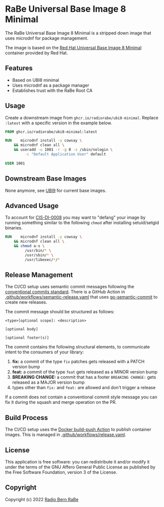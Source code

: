 # RaBe Universal Base Image 8 Minimal

The RaBe Universal Base Image 8 Minimal is a stripped down image that uses microdnf for package management.

The image is based on the [Red Hat Universal Base Image 8 Minimal](https://catalog.redhat.com/software/containers/ubi8/ubi-minimal/5c359a62bed8bd75a2c3fba8)
container provided by Red Hat.

## Features

- Based on UBI8 minimal
- Uses microdnf as a package manager
- Establishes trust with the RaBe Root CA

## Usage

Create a downstream image from `ghcr.io/radiorabe/ubi8-minimal`. Replace `:latest` with a specific version in the example below.

```Dockerfile
FROM ghcr.io/radiorabe/ubi8-minimal:latest

RUN    microdnf install -y cowsay \
    && microdnf clean all \
    && useradd -u 1001 -r -g 0 -s /sbin/nologin \
         -c "Default Application User" default
         
USER 1001
```

## Downstream Base Images

None anymore, see [UBI9](https://github.com/radiorabe/container-image-ubi9-minimal) for current base images.

## Advanced Usage

To account for [CIS-DI-0008](https://github.com/goodwithtech/dockle/blob/master/CHECKPOINT.md#cis-di-0008) you may want to
"defang" your image by running something similar to the following `chmod` after installing setuid/setgid binaries.

```Dockerfile
RUN    microdnf install -y cowsay \
    && microdnf clean all \
    && chmod a-s \
         /usr/bin/* \
         /usr/sbin/* \
         /usr/libexec/*/*
```

## Release Management

The CI/CD setup uses semantic commit messages following the [conventional commits standard](https://www.conventionalcommits.org/en/v1.0.0/).
There is a GitHub Action in [.github/workflows/semantic-release.yaml](./.github/workflows/semantic-release.yaml)
that uses [go-semantic-commit](https://go-semantic-release.xyz/) to create new
releases.

The commit message should be structured as follows:

```
<type>[optional scope]: <description>

[optional body]

[optional footer(s)]
```

The commit contains the following structural elements, to communicate intent to the consumers of your library:

1. **fix:** a commit of the type `fix` patches gets released with a PATCH version bump
1. **feat:** a commit of the type `feat` gets released as a MINOR version bump
1. **BREAKING CHANGE:** a commit that has a footer `BREAKING CHANGE:` gets released as a MAJOR version bump
1. types other than `fix:` and `feat:` are allowed and don't trigger a release

If a commit does not contain a conventional commit style message you can fix
it during the squash and merge operation on the PR.

## Build Process

The CI/CD setup uses the [Docker build-push Action](https://github.com/docker/build-push-action) to publish container images. This is managed in [.github/workflows/release.yaml](./.github/workflows/release.yaml).

## License

This application is free software: you can redistribute it and/or modify it under
the terms of the GNU Affero General Public License as published by the Free
Software Foundation, version 3 of the License.

## Copyright

Copyright (c) 2022 [Radio Bern RaBe](http://www.rabe.ch)
